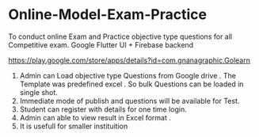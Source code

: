 # Online-Model-Exam-Practice
To conduct online Exam and Practice objective type questions for all Competitive exam.
Google Flutter UI + Firebase backend

https://play.google.com/store/apps/details?id=com.gnanagraphic.Golearn

1. Admin can Load objective type Questions from Google drive . The Template was predefined excel . So bulk Questions can be loaded in single shot.
2. Immediate mode of publish and questions will be available for Test.
3. Student can register with details for one time login.
4. Admin can able to view result in Excel format . 
5. It is usefull for smaller instituition 




